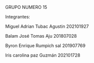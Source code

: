 GRUPO NUMERO 15

Integrantes:

Miguel Adrian Tubac Agustin	202101927

Balam José Tomas Aju		201807028

Byron Enrique Rumpich sal	201907769

Iris carolina paz Guzmán		202101728
